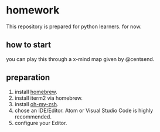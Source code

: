# homework
  This repository is prepared for python learners. for now.

## how to start

  you can play this through a x-mind map given by @centsend.

## preparation

  1. install [homebrew](https://brew.sh).
  2. install iterm2 via homebrew.
  3. install [oh-my-zsh](http://ohmyz.sh/).
  4. chose an IDE/Editor. Atom or Visual Studio Code is highly recommended.
  5. configure your Editor.
  
